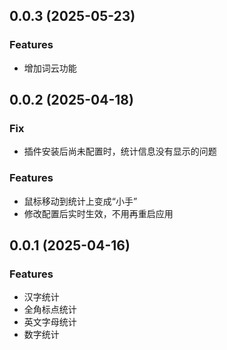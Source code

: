 ## 0.0.3 (2025-05-23)
### Features
- 增加词云功能

## 0.0.2 (2025-04-18)
### Fix
- 插件安装后尚未配置时，统计信息没有显示的问题
### Features
- 鼠标移动到统计上变成“小手”		
- 修改配置后实时生效，不用再重启应用

## 0.0.1 (2025-04-16)
### Features
- 汉字统计 
- 全角标点统计
- 英文字母统计
- 数字统计
